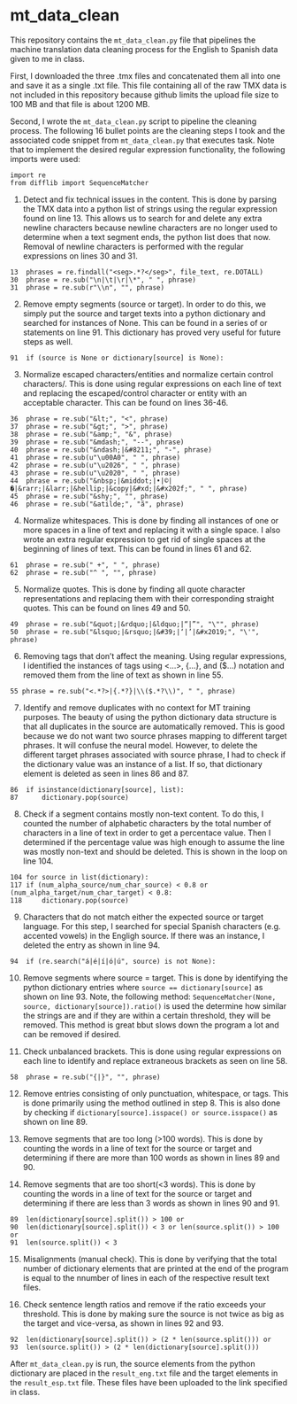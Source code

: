 # mt_data_clean
This repository contains the `mt_data_clean.py` file that pipelines the machine translation data cleaning process for the English to Spanish data given to me in class. 

First, I downloaded the three .tmx files and concatenated them all into one and save it as a single .txt file. This file containing all of the raw TMX data is not included in this repository because github limits the upload file size to 100 MB and that file is about 1200 MB.

Second, I wrote the `mt_data_clean.py` script to pipeline the cleaning process. The following 16 bullet points are the cleaning steps I took and the associated code snippet from `mt_data_clean.py` that executes task. Note that to implement the desired regular expression functionality, the following imports were used:
```
import re
from difflib import SequenceMatcher
```

1. Detect and fix technical issues in the content. This is done by parsing the TMX data into a python list of strings using the regular expression found on line 13. This allows us to search for and delete any extra newline characters because newline characters are no longer used to determine when a text segment ends, the python list does that now. Removal of newline characters is performed with the regular expressions on lines 30 and 31.
```
13  phrases = re.findall("<seg>.*?</seg>", file_text, re.DOTALL)
30  phrase = re.sub("\n|\t|\r|\*", " ", phrase)
31  phrase = re.sub(r"\\n", "", phrase)
```

2. Remove empty segments (source or target). In order to do this, we simply put the source and target texts into a python dictionary and searched for instances of None. This can be found in a series of or statements on line 91. This dictionary has proved very useful for future steps as well.
```
91  if (source is None or dictionary[source] is None):
```

3. Normalize escaped characters/entities and normalize certain control characters/. This is done using regular expressions on each line of text and replacing the escaped/control character or entity with an acceptable character. This can be found on lines 36-46.
```
36  phrase = re.sub("&lt;", "<", phrase)
37  phrase = re.sub("&gt;", ">", phrase)
38  phrase = re.sub("&amp;", "&", phrase)
39  phrase = re.sub("&mdash;", "--", phrase)
40  phrase = re.sub("&ndash;|&#8211;", "-", phrase)
41  phrase = re.sub(u"\u00A0", " ", phrase)
42  phrase = re.sub(u"\u2026", " ", phrase)
43  phrase = re.sub(u"\u2020", " ", phrase)
44  phrase = re.sub("&nbsp;|&middot;|•|©|�|&rarr;|&larr;|&hellip;|&copy|&#xd;|&#x202f;", " ", phrase)
45  phrase = re.sub("&shy;", "", phrase)
46  phrase = re.sub("&atilde;", "ã", phrase)
```
4. Normalize whitespaces. This is done by finding all instances of one or more spaces in a line of text and replacing it with a single space. I also wrote an extra regular expression to get rid of single spaces at the beginning of lines of text. This can be found in lines 61 and 62.
```
61  phrase = re.sub(" +", " ", phrase)
62  phrase = re.sub("^ ", "", phrase)
```

5. Normalize quotes. This is done by finding all quote character representations and replacing them with their corresponding straight quotes. This can be found on lines 49 and 50.
```
49  phrase = re.sub("&quot;|&rdquo;|&ldquo;|“|”", "\"", phrase)
50  phrase = re.sub("&lsquo;|&rsquo;|&#39;|‘|’|&#x2019;", "\'", phrase)
```

6. Removing tags that don’t affect the meaning. Using regular expressions, I identified the instances of tags using <...>, {...}, and ($...) notation and removed them from the line of text as shown in line 55.
```
55 phrase = re.sub("<.*?>|{.*?}|\\($.*?\\)", " ", phrase)
```

7. Identify and remove duplicates with no context for MT training purposes. The beauty of using the python dictionary data structure is that all duplicates in the source are automatically removed. This is good because we do not want two source phrases mapping to different target phrases. It will confuse the neural model. However, to delete the different target phrases associated with source phrase, I had to check if the dictionary value was an instance of a list. If so, that dictionary element is deleted as seen in lines 86 and 87.
```
86  if isinstance(dictionary[source], list):
87      dictionary.pop(source)
```

8. Check if a segment contains mostly non-text content. To do this, I counted the number of alphabetic characters by the total number of characters in a line of text in order to get a percentace value. Then I determined if the percentage value was high enough to assume the line was mostly non-text and should be deleted. This is shown in the loop on line 104.
```
104 for source in list(dictionary):
117 if (num_alpha_source/num_char_source) < 0.8 or (num_alpha_target/num_char_target) < 0.8:
118     dictionary.pop(source)
```

9. Characters that do not match either the expected source or target language. For this step, I searched for special Spanish characters (e.g. accented vowels) in the Engligh source. If there was an instance, I deleted the entry as shown in line 94.
```
94  if (re.search("á|é|í|ó|ú", source) is not None):
```

10. Remove segments where source = target. This is done by identifying the python dictionary entries where `source == dictionary[source]` as shown on line 93. Note, the following method: `SequenceMatcher(None, source, dictionary[source]).ratio()` is used the determine how similar the strings are and if they are within a certain threshold, they will be removed. This method is great bbut slows down the program a lot and can be removed if desired.

11. Check unbalanced brackets. This is done using regular expressions on each line to identify and replace extraneous brackets as seen on line 58.
```
58  phrase = re.sub("{|}", "", phrase)
```

12. Remove entries consisting of only punctuation, whitespace, or tags. This is done primarily using the method outlined in step 8. This is also done by checking if `dictionary[source].isspace() or source.isspace()` as shown on line 89.

13. Remove segments that are too long (>100 words). This is done by counting the words in a line of text for the source or target and determining if there are more than 100 words as shown in lines 89 and 90.

14. Remove segments that are too short(<3 words). This is done by counting the words in a line of text for the source or target and determining if there are less than 3 words as shown in lines 90 and 91.
```
89  len(dictionary[source].split()) > 100 or 
90  len(dictionary[source].split()) < 3 or len(source.split()) > 100 or 
91  len(source.split()) < 3
```



15. Misalignments (manual check). This is done by verifying that the total number of dictionary elements that are printed at the end of the program is equal to the nnumber of lines in each of the respective result text files.

16. Check sentence length ratios and remove if the ratio exceeds your threshold. This is done by making sure the source is not twice as big as the target and vice-versa, as shown in lines 92 and 93.
```
92  len(dictionary[source].split()) > (2 * len(source.split())) or 
93  len(source.split()) > (2 * len(dictionary[source].split()))
```

After `mt_data_clean.py` is run, the source elements from the python dictionary are placed in the `result_eng.txt` file and the target elements in the `result_esp.txt` file. These files have been uploaded to the link specified in class. 